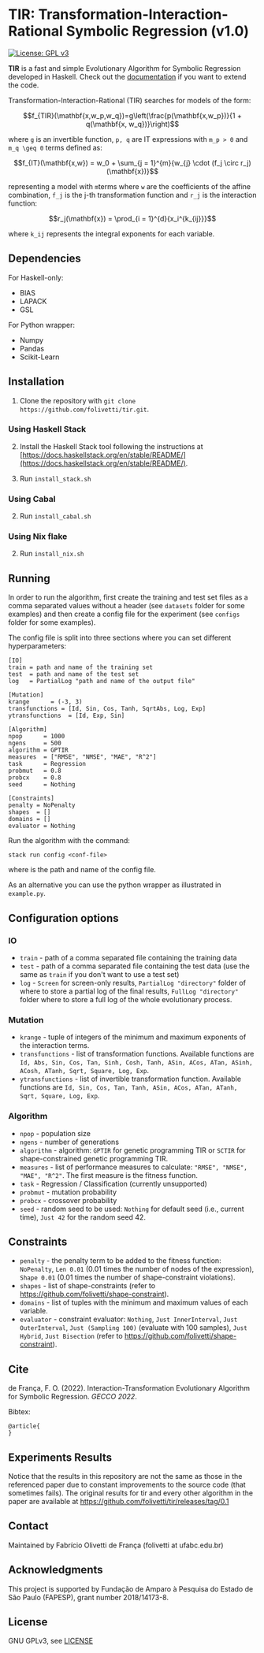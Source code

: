 # TIR: Transformation-Interaction-Rational Symbolic Regression (v1.0)

[![License: GPL v3](https://img.shields.io/badge/License-GPL%20v3-blue.svg)](https://github.com/folivetti/tir/blob/main/LICENSE)

**TIR** is a fast and simple Evolutionary Algorithm for Symbolic Regression developed in Haskell. Check out the [documentation](https://folivetti.github.io/tir/) if you want to extend the code.

Transformation-Interaction-Rational (TIR) searches for models of the form:

$$f_{TIR}(\mathbf{x,w_p,w_q})=g\left(\frac{p(\mathbf{x,w_p})}{1 + q(\mathbf{x, w_q})}\right)$$

where `g` is an invertible  function, `p, q` are IT expressions with `m_p > 0` and `m_q \geq 0` terms defined as:

$$f_{IT}(\mathbf{x,w}) = w_0 + \sum_{j = 1}^{m}{w_{j} \cdot (f_j \circ r_j)(\mathbf{x})}$$

representing a model with `m`terms where `w` are the coefficients of the affine combination, `f_j` is the j-th transformation function and `r_j` is the interaction function:

$$r_j(\mathbf{x}) = \prod_{i = 1}^{d}{x_i^{k_{ij}}}$$

where `k_ij` represents the integral exponents for each variable.

## Dependencies

For Haskell-only:

- BlAS
- LAPACK
- GSL

For Python wrapper:

- Numpy
- Pandas
- Scikit-Learn

## Installation

1. Clone the repository with `git clone https://github.com/folivetti/tir.git`.

### Using Haskell Stack

2. Install the Haskell Stack tool following the instructions at [https://docs.haskellstack.org/en/stable/README/](https://docs.haskellstack.org/en/stable/README/).

3. Run `install_stack.sh`

### Using Cabal

2. Run `install_cabal.sh`

### Using Nix flake

2. Run `install_nix.sh`

## Running

In order to run the algorithm, first create the training and test set files as a comma separated values without a header (see `datasets` folder for some examples) and then create a config file for the experiment (see `configs` folder for some examples).

The config file is split into three sections where you can set different hyperparameters:

```
[IO]
train = path and name of the training set
test  = path and name of the test set
log   = PartialLog "path and name of the output file"

[Mutation]
krange      = (-3, 3)
transfunctions = [Id, Sin, Cos, Tanh, SqrtAbs, Log, Exp]
ytransfunctions  = [Id, Exp, Sin]

[Algorithm]
npop      = 1000
ngens     = 500
algorithm = GPTIR
measures  = ["RMSE", "NMSE", "MAE", "R^2"]
task      = Regression
probmut   = 0.8
probcx    = 0.8
seed      = Nothing

[Constraints]
penalty = NoPenalty
shapes  = []
domains = []
evaluator = Nothing
```

Run the algorithm with the command:

```
stack run config <conf-file> 
```

where <conf-file> is the path and name of the config file.

As an alternative you can use the python wrapper as illustrated in `example.py`.

## Configuration options

### IO

- `train` - path of a comma separated file containing the training data
- `test` - path of a comma separated file containing the test data (use the same as `train` if you don't want to use a test set)
- `log` - `Screen` for screen-only results, `PartialLog "directory"` folder of where to store a partial log of the final results, `FullLog "directory"` folder where to store a full log of the whole evolutionary process.


### Mutation

- `krange` - tuple of integers of the minimum and maximum exponents of the interaction terms.
- `transfunctions` - list of transformation functions. Available functions are `Id, Abs, Sin, Cos, Tan, Sinh, Cosh, Tanh, ASin, ACos, ATan, ASinh, ACosh, ATanh, Sqrt, Square, Log, Exp`.
- `ytransfunctions` - list of invertible transformation function. Available functions are `Id, Sin, Cos, Tan, Tanh, ASin, ACos, ATan, ATanh, Sqrt, Square, Log, Exp`.

### Algorithm

- `npop` - population size
- `ngens` - number of generations
- `algorithm` - algorithm: `GPTIR` for genetic programming TIR or `SCTIR` for shape-constrained genetic programming TIR.
- `measures`  - list of performance measures to calculate: `"RMSE", "NMSE", "MAE", "R^2"`. The first measure is the fitness function.
- `task` - Regression / Classification (currently unsupported)
- `probmut` - mutation probability
- `probcx` - crossover probability
- `seed` - random seed to be used: `Nothing` for default seed (i.e., current time), `Just 42` for the random seed 42.

## Constraints

- `penalty` - the penalty term to be added to the fitness function: `NoPenalty`, `Len 0.01` (0.01 times the number of nodes of the expression), `Shape 0.01` (0.01 times the number of shape-constraint violations).
- `shapes`  - list of shape-constraints (refer to https://github.com/folivetti/shape-constraint).
- `domains` - list of tuples with the minimum and maximum values of each variable.
- `evaluator` - constraint evaluator: `Nothing`, `Just InnerInterval`, `Just OuterInterval`, `Just (Sampling 100)` (evaluate with 100 samples), `Just Hybrid`, `Just Bisection` (refer to https://github.com/folivetti/shape-constraint).

## Cite

de França, F. O. (2022). Interaction-Transformation Evolutionary Algorithm for Symbolic Regression. *GECCO 2022*.

Bibtex:

    @article{
    }

    
## Experiments Results

Notice that the results in this repository are not the same as those in the referenced paper due to constant improvements to the source code (that sometimes fails). The original results for tir and every other algorithm in the paper are available at https://github.com/folivetti/tir/releases/tag/0.1
    
## Contact

Maintained by Fabrício Olivetti de França (folivetti at ufabc.edu.br)

## Acknowledgments

This project is supported by Fundação de Amparo à Pesquisa do Estado de São Paulo (FAPESP), grant number 2018/14173-8.

## License

GNU GPLv3, see [LICENSE](LICENSE)
